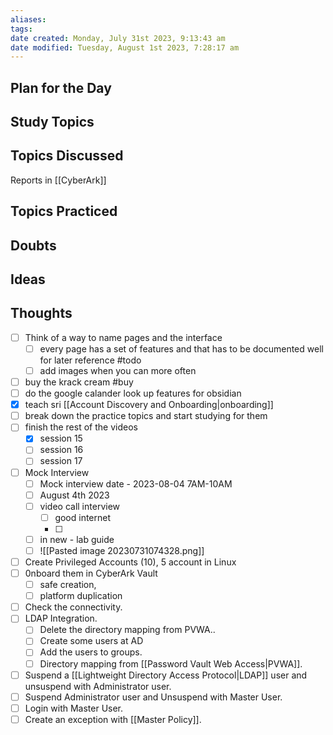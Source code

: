```yaml
---
aliases: 
tags: 
date created: Monday, July 31st 2023, 9:13:43 am
date modified: Tuesday, August 1st 2023, 7:28:17 am
---
```


## Plan for the Day

## Study Topics

## Topics Discussed

Reports in [[CyberArk]] 

## Topics Practiced

## Doubts

## Ideas

## Thoughts

- [ ] Think of a way to name pages and the interface
	- [ ] every page has a set of features and that has to be documented well for later reference #todo 
	- [ ] add images when you can more often
- [ ] buy the krack cream #buy
- [ ] do the google calander look up features for obsidian
- [x] teach sri [[Account Discovery and Onboarding|onboarding]]
- [ ] break down the practice topics and start studying for them
- [ ] finish the rest of the videos
	- [x] session 15
	- [ ] session 16
	- [ ] session 17
- [ ] Mock Interview
	- [ ] Mock interview date - 2023-08-04 7AM-10AM
	- [ ] August 4th 2023
	- [ ] video call interview
		- [ ] good internet
		- [ ] 
	- [ ] in new - lab guide
	- [ ] ![[Pasted image 20230731074328.png]]  
- [ ] Create Privileged Accounts (10), 5 account in Linux  
- [ ] 0nboard them in CyberArk Vault
	- [ ] safe creation, 
	- [ ] platform duplication
- [ ] Check the connectivity.  
- [ ] LDAP Integration.  
	- [ ] Delete the directory mapping from PVWA..  
	- [ ] Create some users at AD  
	- [ ] Add the users to groups.  
	- [ ] Directory mapping from [[Password Vault Web Access|PVWA]].  
- [ ] Suspend a [[Lightweight Directory Access Protocol|LDAP]] user and unsuspend with Administrator user.
- [ ] Suspend Administrator user and Unsuspend with Master User.
- [ ] Login with Master User.
- [ ] Create an exception with [[Master Policy]].